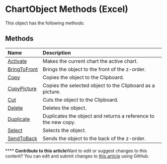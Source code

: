 
# ChartObject Methods (Excel)
This object has the following methods:

## Methods



|**Name**|**Description**|
|:-----|:-----|
| [Activate](21997b8b-e446-249b-b33e-ee3b7f9aa564.md)|Makes the current chart the active chart.|
| [BringToFront](2b9d6071-41e4-cd8b-2a4c-ddfbbfbb4348.md)|Brings the object to the front of the z-order.|
| [Copy](caa81e99-796d-f86d-6ea5-e74656695248.md)|Copies the object to the Clipboard.|
| [CopyPicture](d04d4fcc-550d-cea3-6967-35b17fe102eb.md)|Copies the selected object to the Clipboard as a picture.|
| [Cut](7d6cc489-72db-6c6b-65d4-8192ee99d34c.md)|Cuts the object to the Clipboard.|
| [Delete](0bb56a89-433b-9503-968e-361bcbb18635.md)|Deletes the object.|
| [Duplicate](f43de123-c113-ca5d-6cf7-71f7d08f7e88.md)|Duplicates the object and returns a reference to the new copy.|
| [Select](76188499-f21b-40fd-f259-4cf3d5ab7716.md)|Selects the object.|
| [SendToBack](a8f0f721-15ba-662f-ac17-0ac1657e3413.md)|Sends the object to the back of the z-order.|

****   **Contribute to this article**Want to edit or suggest changes to this content? You can edit and submit changes to  [this article](https://github.com/jhershey00/VBA_Excel_Test/OpenXMLCon/articles/5e5ddb6c-608d-4d1e-a5b0-486cb503ea6d.md) using GitHub.

